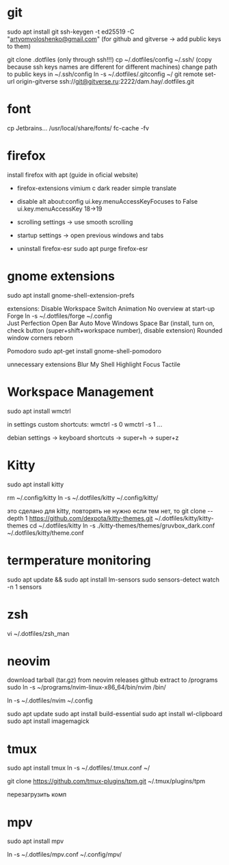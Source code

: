 # git
sudo apt install git
ssh-keygen -t ed25519 -C "artyomvoloshenko@gmail.com" (for github and gitverse -> add public keys to them)

git clone .dotfiles (only through ssh!!!)
cp ~/.dotfiles/config ~/.ssh/ (copy because ssh keys names are different for different machines)
change path to public keys in ~/.ssh/config 
ln -s ~/.dotfiles/.gitconfig ~/
git remote set-url origin-gitverse ssh://git@gitverse.ru:2222/dam.hay/.dotfiles.git  


# font
cp Jetbrains... /usr/local/share/fonts/
fc-cache -fv

# firefox
install firefox with apt (guide in oficial website)

- firefox-extensions
vimium c
dark reader
simple translate


- disable alt
about:config
ui.key.menuAccessKeyFocuses to False
ui.key.menuAccessKey 18->19

- scrolling
settings -> use smooth scrolling

- startup
settings -> open previous windows and tabs

- uninstall firefox-esr
sudo apt purge firefox-esr



# gnome extensions
sudo apt install gnome-shell-extension-prefs

extensions:
Disable Workspace Switch Animation 
No overview at start-up
Forge
ln -s ~/.dotfiles/forge ~/.config  
Just Perfection
Open Bar
Auto Move Windows
Space Bar (install, turn on, check button (super+shift+workspace number), disable extension)
Rounded window corners reborn 

Pomodoro
sudo apt-get install gnome-shell-pomodoro

unnecessary extensions
Blur My Shell
Highlight Focus
Tactile



# Workspace Management
sudo apt install wmctrl

in settings custom shortcuts:
wmctrl -s 0
wmctrl -s 1
...

debian settings -> keyboard shortcuts -> super+h -> super+z

# Kitty
sudo apt install kitty

rm ~/.config/kitty 
ln -s ~/.dotfiles/kitty ~/.config/kitty/

это сделано для kitty, повторять не нужно
если тем нет, то git clone --depth 1 https://github.com/dexpota/kitty-themes.git ~/.dotfiles/kitty/kitty-themes
cd ~/.dotfiles/kitty
ln -s ./kitty-themes/themes/gruvbox_dark.conf ~/.dotfiles/kitty/theme.conf



# termperature monitoring
sudo apt update && sudo apt install lm-sensors
sudo sensors-detect
watch -n 1 sensors


# zsh
vi ~/.dotfiles/zsh_man




# neovim
download tarball (tar.gz) from neovim releases github
extract to /programs
sudo ln -s ~/programs/nvim-linux-x86_64/bin/nvim /bin/

ln -s ~/.dotfiles/nvim ~/.config 

sudo apt update
sudo apt install build-essential
sudo apt install wl-clipboard
sudo apt install imagemagick


# tmux
sudo apt install tmux
ln -s ~/.dotfiles/.tmux.conf ~/ 

git clone https://github.com/tmux-plugins/tpm.git ~/.tmux/plugins/tpm

перезагрузить комп


# mpv
sudo apt install mpv

ln -s ~/.dotfiles/mpv.conf ~/.config/mpv/
